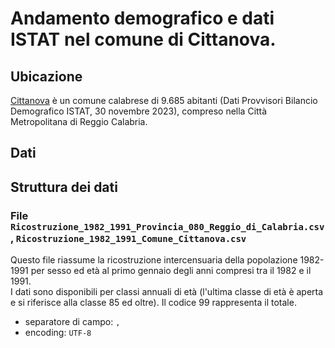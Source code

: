 
# Andamento demografico e dati ISTAT nel comune di Cittanova. # 

## Ubicazione ##

[Cittanova](https://www.cittanovaonline.it/) è un comune calabrese di 9.685 abitanti (Dati Provvisori Bilancio Demografico ISTAT, 30 novembre 2023), compreso nella Città Metropolitana di Reggio Calabria. 
  
## Dati ##



## Struttura dei dati ##

### File `Ricostruzione_1982_1991_Provincia_080_Reggio_di_Calabria.csv`, `Ricostruzione_1982_1991_Comune_Cittanova.csv` ###

Questo file riassume la ricostruzione intercensuaria della popolazione 1982-1991 per sesso ed età al primo gennaio degli anni compresi tra il 1982 e il 1991.<BR>
I dati sono disponibili per classi annuali di età (l'ultima classe di età è aperta e si riferisce alla classe 85 ed oltre). Il codice 99 rappresenta il totale. 

- separatore di campo: `,`
- encoding: `UTF-8`
<BR><BR>

